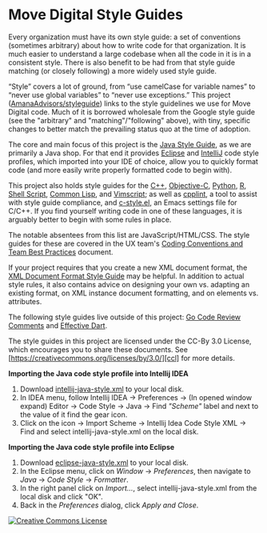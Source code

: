 Move Digital Style Guides
=========================

Every organization must have its own style guide: a set of conventions
(sometimes arbitrary) about how to write code for that organization. It is
much easier to understand a large codebase when all the code in it is in a
consistent style. There is also benefit to be had from that style guide
matching (or closely following) a more widely used style guide.

“Style” covers a lot of ground, from “use camelCase for variable names” to
“never use global variables” to “never use exceptions.” This project
([AmanaAdvisors/styleguide](https://github.com/AmanaAdvisors/styleguide))
links to the style guidelines we use for Move Digital code. Much of it is
borrowed wholesale from the Google style guide (see the "arbitrary" and
"matching"/"following" above), with tiny, specific changes to better match
the prevailing status quo at the time of adoption.

The core and main focus of this project is the [Java Style Guide][java], as
we are primarily a Java shop. For that end it provides [Eclipse][java_eclipse]
and [IntelliJ][java_intellij] code style profiles, which imported into your
IDE of choice, allow you to quickly format code (and more easily write
properly formatted code to begin with).

This project also holds style guides for the [C++][cpp], [Objective-C][objc],
[Python][py], [R][r], [Shell Script][sh], [Common Lisp][cl], and
[Vimscript][vim]; as well as [cpplint][cpplint], a tool to assist with style
guide compliance, and [c-style.el][emacs], an Emacs settings file for C/C++.
If you find yourself writing code in one of these languages, it is arguably
better to begin with some rules in place.

The notable absentees from this list are JavaScript/HTML/CSS. The style
guides for these are covered in the UX team's [Coding Conventions and Team
Best Practices][ux_style] document.

If your project requires that you create a new XML document format, the [XML
Document Format Style Guide][xml] may be helpful. In addition to actual style
rules, it also contains advice on designing your own vs. adapting an existing
format, on XML instance document formatting, and on elements vs. attributes.

The following style guides live outside of this project:
[Go Code Review Comments][go] and [Effective Dart][dart].

The style guides in this project are licensed under the CC-By 3.0 License,
which encourages you to share these documents.
See [https://creativecommons.org/licenses/by/3.0/][ccl] for more details.

**Importing the Java code style profile into Intellij IDEA**

1. Download [intellij-java-style.xml][java_intellij] to your local disk.
2. In IDEA menu, follow
Intellij IDEA -> Preferences -> (In opened window expand) Editor -> Code Style -> Java -> Find _"Scheme"_ label and next to the value of it find the gear icon.
3. Click on the icon -> Import Scheme -> Intellij Idea Code Style XML -> Find and select intellij-java-style.xml on the local disk.

**Importing the Java code style profile into Eclipse**

1. Download [eclipse-java-style.xml][java_eclipse] to your local disk.
2. In the Eclipse menu, click on *Window* -> *Preferences*, then navigate to *Java* -> *Code Style* -> *Formatter*.
3. In the right panel click on *Import...*, select intellij-java-style.xml from the local disk and click "OK".
4. Back in the *Preferences* dialog, click *Apply and Close*.

<a rel="license" href="https://creativecommons.org/licenses/by/3.0/"><img alt="Creative Commons License" style="border-width:0" src="https://i.creativecommons.org/l/by/3.0/88x31.png" /></a>

[java]: https://amanaadvisors.github.io/styleguide/javaguide.html
[java_eclipse]: https://raw.githubusercontent.com/amanaadvisors/styleguide/gh-pages/eclipse-java-style.xml
[java_intellij]: https://raw.githubusercontent.com/amanaadvisors/styleguide/gh-pages/intellij-java-style.xml
[ux_style]: https://amananexus.atlassian.net/wiki/spaces/MUWD/pages/461734025/Coding+Conventions+and+Team+Best+Practises
[cpp]: https://amanaadvisors.github.io/styleguide/cppguide.html
[objc]: objcguide.md
[py]: https://amanaadvisors.github.io/styleguide/pyguide.html
[r]: https://amanaadvisors.github.io/styleguide/Rguide.xml
[sh]: https://amanaadvisors.github.io/styleguide/shell.xml
[cl]: https://amanaadvisors.github.io/styleguide/lispguide.xml
[vim]: https://amanaadvisors.github.io/styleguide/vimscriptguide.xml
[cpplint]: https://github.com/amanaadvisors/styleguide/tree/gh-pages/cpplint
[emacs]: https://raw.githubusercontent.com/amanaadvisors/styleguide/gh-pages/c-style.el
[xml]: https://amanaadvisors.github.io/styleguide/xmlstyle.html
[go]: https://golang.org/wiki/CodeReviewComments
[dart]: https://www.dartlang.org/guides/language/effective-dart
[ccl]: https://creativecommons.org/licenses/by/3.0/
